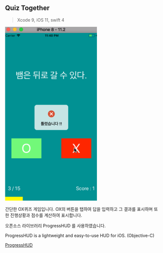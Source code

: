 ## Quiz Together
> Xcode 9, iOS 11, swift 4

<img src="/Img/Project/quiz_together.gif" title="Xylophone" width="300px" float="center">

간단한 OX퀴즈 게임입니다.
OX의 버튼을 탭하여 답을 입력하고 그 결과를 표시하며
또한 진행상황과 점수를 계산하여 표시합니다.

오픈소스 라이브러리 ProgressHUD 를 사용하였습니다.

ProgressHUD is a lightweight and easy-to-use HUD for iOS. (Objective-C)

[ProgressHUD](https://github.com/relatedcode/ProgressHUD)
